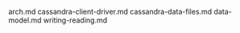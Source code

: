 


arch.md  cassandra-client-driver.md  cassandra-data-files.md  data-model.md  writing-reading.md


